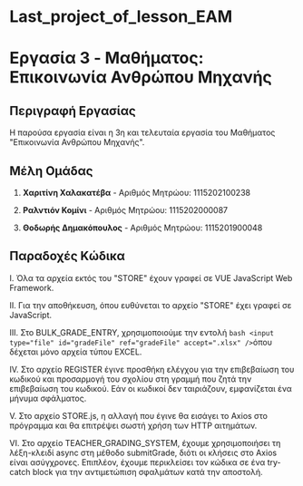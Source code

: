 # Last_project_of_lesson_EAM

# Εργασία 3 - Mαθήματος: Επικοινωνία Ανθρώπου Μηχανής

## Περιγραφή Εργασίας

Η παρούσα εργασία είναι η 3η και τελευταία εργασία του Μαθήματος "Επικοινωνία Ανθρώπου Μηχανής". 

## Μέλη Ομάδας

1. **Χαριτίνη Χαλακατέβα** - Αριθμός Μητρώου: 1115202100238

2. **Ραλντιόν Κομίνι** - Αριθμός Μητρώου: 1115202000087

3. **Θοδωρής Δημακόπουλος**  - Αριθμός Μητρώου: 1115201900048

## Παραδοχές Κώδικα 

I. Όλα τα αρχεία εκτός του "STORE" έχουν γραφεί σε VUE JavaScript Web Framework. 

II. Για την αποθήκευση, όπου ευθύνεται το αρχείο "STORE" έχει γραφεί σε JavaScript.

III. Στο BULK_GRADE_ENTRY, χρησιμοποιούμε την εντολή ```bash <input type="file" id="gradeFile" ref="gradeFile" accept=".xlsx" />```όπου δέχεται μόνο αρχεία τύπου EXCEL.

IV. Στο αρχείο REGISTER έγινε προσθήκη ελέγχου για την επιβεβαίωση του κωδικού και προσαρμογή του σχολίου στη γραμμή που ζητά την επιβεβαίωση του κωδικού. Εάν οι κωδικοί δεν ταιριάζουν, εμφανίζεται ένα μήνυμα σφάλματος.

V. Στο αρχείο STORE.js, η αλλαγή που έγινε θα εισάγει το Axios στο πρόγραμμα και θα επιτρέψει σωστή χρήση των HTTP αιτημάτων.

VI. Στο αρχείο TEACHER_GRADING_SYSTEM, έχουμε χρησιμοποιήσει τη λέξη-κλειδί async στη μέθοδο submitGrade, διότι οι κλήσεις στο Axios είναι ασύγχρονες. Επιπλέον, έχουμε περικλείσει τον κώδικα σε ένα try-catch block για την αντιμετώπιση σφαλμάτων κατά την αποστολή. 